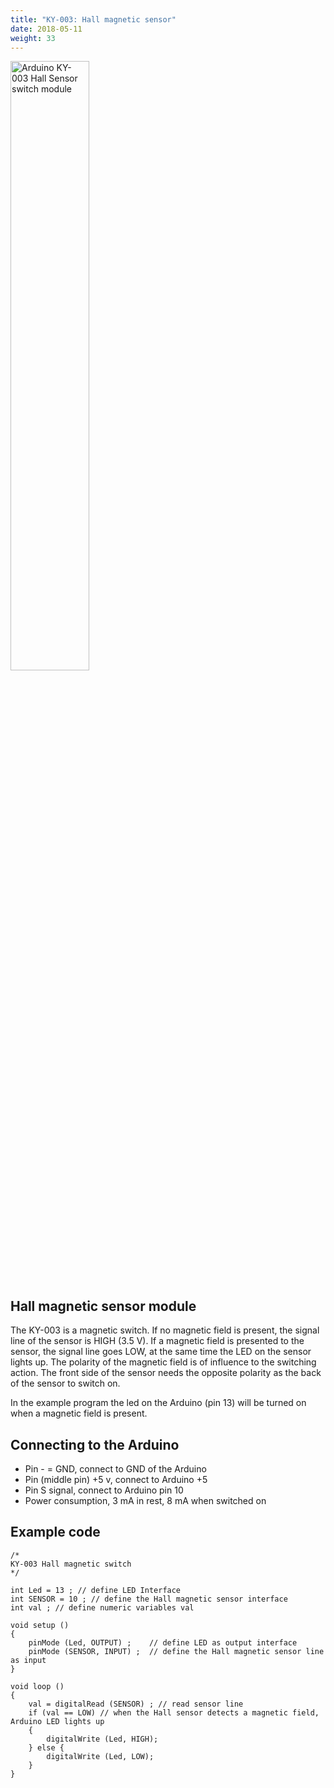 ```yaml
---
title: "KY-003: Hall magnetic sensor"
date: 2018-05-11
weight: 33
---
```


<img style="width:50%" src="/images/Arduino_KY-003_Hall_sensor.png" alt="Arduino KY-003 Hall Sensor switch module"/>

Hall magnetic sensor module
-----

The KY-003 is a magnetic switch. If no magnetic field is present, the signal line of the sensor is HIGH (3.5 V). If a magnetic field is presented to the sensor, the signal line goes LOW, at the same time the LED on the sensor lights up. The polarity of the magnetic field is of influence to the switching action. The front side of the sensor needs the opposite polarity as the back of the sensor to switch on.

In the example program the led on the Arduino (pin 13) will be turned on when a magnetic field is present.

Connecting to the Arduino
-----
+ Pin - = GND, connect to GND of the Arduino
+ Pin (middle pin) +5 v, connect to Arduino +5
+ Pin S signal, connect to Arduino pin 10
+ Power consumption, 3 mA in rest, 8 mA when switched on

Example code
-----
    /*
    KY-003 Hall magnetic switch
    */
 
    int Led = 13 ; // define LED Interface
    int SENSOR = 10 ; // define the Hall magnetic sensor interface
    int val ; // define numeric variables val
 
    void setup ()
    {
        pinMode (Led, OUTPUT) ;    // define LED as output interface
        pinMode (SENSOR, INPUT) ;  // define the Hall magnetic sensor line as input
    }
 
    void loop ()
    {
        val = digitalRead (SENSOR) ; // read sensor line
        if (val == LOW) // when the Hall sensor detects a magnetic field, Arduino LED lights up
        {
            digitalWrite (Led, HIGH);
        } else {
            digitalWrite (Led, LOW);
        }
    }
